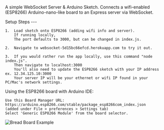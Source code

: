 A simple WebSocket Server & Arduino Sketch.
Connects a wifi-enabled (ESP8266) Arduino-nano-like board to an Express server via WebSocket.

Setup Steps ---

    1.  Load sketch onto ESP8266 (adding wifi info and server).
        If running locally, 
        The port defaults to 3000, but can be changed in index.js.

    2.  Navigate to websocket-5d15bc66efcd.herokuapp.com to try it out.

    3.  If you would rather run the app locally, use this command "node index.js".
        Then navigate to localhost:3000
        You'll also need to update the ESP8266 sketch with your IP address ex. 12.34.125.10:3000
        Your server IP will be your ethernet or wifi IP found in your PC/Mac's network settings.

Using the ESP8266 board with Arduino IDE:

    Use this Board Manager URL: https://arduino.esp8266.com/stable/package_esp8266com_index.json (added under File > preferences > Settings tab)
    Select 'Generic ESP8266 Module' from the board selector.

![Bread Board Example](../public/Bread_Board_Example.jpg)